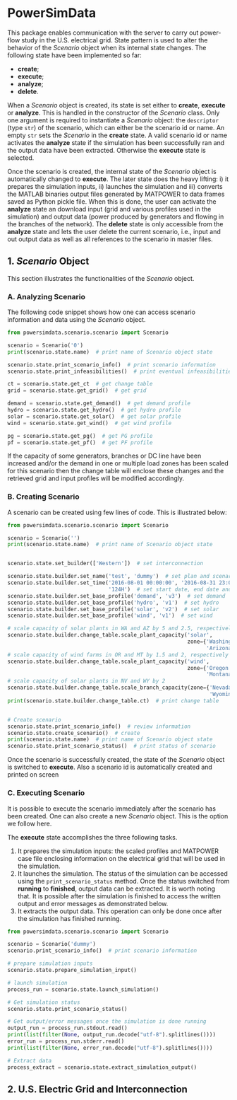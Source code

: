 # PowerSimData
This package enables communication with the server to carry out power-flow study
in the U.S. electrical grid. State pattern is used to alter the behavior of the
 *Scenario* object when its internal state changes. The following state have
 been implemented so far:
* **create**;
* **execute**;
* **analyze**;
* **delete**.

When a *Scenario* object is created, its state is set either to **create**,
**execute** or **analyze**. This is handled in the constructor of the *Scenario*
class. Only one argument is required to instantiate a *Scenario* object: the
`descriptor` (type `str`) of the scenario, which can either be the scenario id
or name. An empty `str` sets the *Scenario* in the **create** state. A valid
scenario id or name activates the **analyze** state if the simulation has
been successfully ran and the output data have been extracted. Otherwise the
**execute** state is selected.

Once the scenario is created, the internal state of the *Scenario* object is
automatically changed to **execute**. The later state does the heavy lifting: i)
it prepares the simulation inputs, ii) launches the simulation and iii) converts
the MATLAB binaries output files generated by MATPOWER to data frames saved as
Python pickle file. When this is done, the user can activate the **analyze**
state an download input (grid and various profiles used in the simulation) and
output data (power produced by generators and flowing in the branches of the
network). The **delete** state is only accessible from the **analyze** state and
lets the user delete the current scenario, i.e., input and out output data as
well as all references to the scenario in master files.



## 1. *Scenario* Object
This section illustrates the functionalities of the *Scenario* object.


### A. Analyzing Scenario
The following code snippet shows how one can access scenario information and
data using the *Scenario* object. 
```python
from powersimdata.scenario.scenario import Scenario

scenario = Scenario('0')
print(scenario.state.name)  # print name of Scenario object state

scenario.state.print_scenario_info()  # print scenario information
scenario.state.print_infeasibilities()  # print eventual infeasibilities

ct = scenario.state.get_ct  # get change table
grid = scenario.state.get_grid()  # get grid

demand = scenario.state.get_demand()  # get demand profile
hydro = scenario.state.get_hydro()  # get hydro profile
solar = scenario.state.get_solar()  # get solar profile
wind = scenario.state.get_wind()  # get wind profile

pg = scenario.state.get_pg()  # get PG profile
pf = scenario.state.get_pf()  # get PF profile
```
If the capacity of some generators, branches or DC line have been increased
and/or the demand in one or multiple load zones has been scaled for this
scenario then the change table will enclose these changes and the retrieved
grid and input profiles will be modified accordingly.


### B. Creating Scenario
A scenario can be created using few lines of code. This is illustrated below:
```python
from powersimdata.scenario.scenario import Scenario

scenario = Scenario('')
print(scenario.state.name)  # print name of Scenario object state


scenario.state.set_builder(['Western'])  # set interconnection

scenario.state.builder.set_name('test', 'dummy')  # set plan and scenario names
scenario.state.builder.set_time('2016-08-01 00:00:00', '2016-08-31 23:00:00',
                                '124H')  # set start date, end date and interval
scenario.state.builder.set_base_profile('demand', 'v3')  # set demand
scenario.state.builder.set_base_profile('hydro', 'v1')  # set hydro
scenario.state.builder.set_base_profile('solar', 'v2')  # set solar
scenario.state.builder.set_base_profile('wind', 'v1')  # set wind

# scale capacity of solar plants in WA and AZ by 5 and 2.5, respectively
scenario.state.builder.change_table.scale_plant_capacity('solar',
                                                         zone={'Washington': 5,
                                                               'Arizona': 2.5})
# scale capacity of wind farms in OR and MT by 1.5 and 2, respectively
scenario.state.builder.change_table.scale_plant_capacity('wind',
                                                         zone={'Oregon': 1.5,
                                                               'Montana': 2})
# scale capacity of solar plants in NV and WY by 2
scenario.state.builder.change_table.scale_branch_capacity(zone={'Nevada': 2,
                                                                'Wyoming': 2})
print(scenario.state.builder.change_table.ct)  # print change table


# Create scenario
scenario.state.print_scenario_info()  # review information
scenario.state.create_scenario()  # create
print(scenario.state.name)  # print name of Scenario object state
scenario.state.print_scenario_status()  # print status of scenario
```
Once the scenario is successfully created, the state of the *Scenario* object is
switched to **execute**. Also a scenario id is automatically created and printed
on screen


### C. Executing Scenario
It is possible to execute the scenario immediately after the scenario has been
created. One can also create a new *Scenario* object. This is the option we
follow here.

The **execute** state accomplishes the three following tasks.
1. It prepares the simulation inputs: the scaled profiles and MATPOWER case file
enclosing information on the electrical grid that will be used in the
simulation.
2. It launches the simulation. The status of the simulation can be accessed
using the `print_scenario_status` method. Once the status switched from
**running** to **finished**, output data can be extracted. It is worth noting
that. It is possible after the simulation is finished to access the written
output and error messages as demonstrated below.
3. It extracts the output data. This operation can only be done once after the
simulation has finished running. 
```python
from powersimdata.scenario.scenario import Scenario

scenario = Scenario('dummy')
scenario.print_scenario_info()  # print scenario information

# prepare simulation inputs
scenario.state.prepare_simulation_input()

# launch simulation
process_run = scenario.state.launch_simulation()

# Get simulation status
scenario.state.print_scenario_status()

# Get output/error messages once the simulation is done running
output_run = process_run.stdout.read()
print(list(filter(None, output_run.decode("utf-8").splitlines())))
error_run = process_run.stderr.read()
print(list(filter(None, error_run.decode("utf-8").splitlines())))

# Extract data
process_extract = scenario.state.extract_simulation_output()
```  


## 2. U.S. Electric Grid and Interconnection
